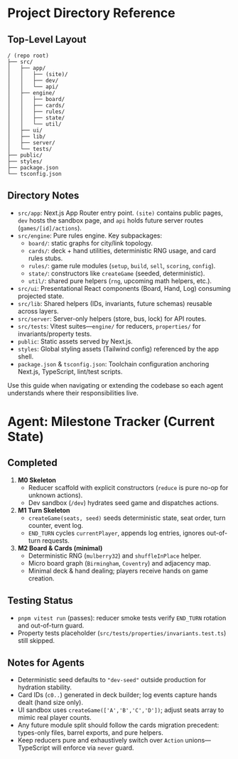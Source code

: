 # Project Directory Reference

## Top-Level Layout
```
/ (repo root)
├── src/
│   ├── app/
│   │   ├── (site)/
│   │   ├── dev/
│   │   └── api/
│   ├── engine/
│   │   ├── board/
│   │   ├── cards/
│   │   ├── rules/
│   │   ├── state/
│   │   └── util/
│   ├── ui/
│   ├── lib/
│   ├── server/
│   └── tests/
├── public/
├── styles/
├── package.json
└── tsconfig.json
```

## Directory Notes
- `src/app`: Next.js App Router entry point. `(site)` contains public pages, `dev` hosts the sandbox page, and `api` holds future server routes (`games/[id]/actions`).
- `src/engine`: Pure rules engine. Key subpackages:
  - `board/`: static graphs for city/link topology.
  - `cards/`: deck + hand utilities, deterministic RNG usage, and card rules stubs.
  - `rules/`: game rule modules (`setup`, `build`, `sell`, `scoring`, `config`).
  - `state/`: constructors like `createGame` (seeded, deterministic).
  - `util/`: shared pure helpers (`rng`, upcoming math helpers, etc.).
- `src/ui`: Presentational React components (Board, Hand, Log) consuming projected state.
- `src/lib`: Shared helpers (IDs, invariants, future schemas) reusable across layers.
- `src/server`: Server-only helpers (store, bus, lock) for API routes.
- `src/tests`: Vitest suites—`engine/` for reducers, `properties/` for invariants/property tests.
- `public`: Static assets served by Next.js.
- `styles`: Global styling assets (Tailwind config) referenced by the app shell.
- `package.json` & `tsconfig.json`: Toolchain configuration anchoring Next.js, TypeScript, lint/test scripts.

Use this guide when navigating or extending the codebase so each agent understands where their responsibilities live.

# Agent: Milestone Tracker (Current State)

## Completed

1. **M0 Skeleton**
   - Reducer scaffold with explicit constructors (`reduce` is pure no-op for unknown actions).
   - Dev sandbox (`/dev`) hydrates seed game and dispatches actions.
2. **M1 Turn Skeleton**
   - `createGame(seats, seed)` seeds deterministic state, seat order, turn counter, event log.
   - `END_TURN` cycles `currentPlayer`, appends log entries, ignores out-of-turn requests.
3. **M2 Board & Cards (minimal)**
   - Deterministic RNG (`mulberry32`) and `shuffleInPlace` helper.
   - Micro board graph (`Birmingham`, `Coventry`) and adjacency map.
   - Minimal deck & hand dealing; players receive hands on game creation.

## Testing Status

- `pnpm vitest run` (passes): reducer smoke tests verify `END_TURN` rotation and out-of-turn guard.
- Property tests placeholder (`src/tests/properties/invariants.test.ts`) still skipped.

## Notes for Agents

- Deterministic seed defaults to `"dev-seed"` outside production for hydration stability.
- Card IDs (`c0..`) generated in deck builder; log events capture hands dealt (hand size only).
- UI sandbox uses `createGame(['A','B','C','D'])`; adjust seats array to mimic real player counts.
- Any future module split should follow the cards migration precedent: types-only files, barrel exports, and pure helpers.
- Keep reducers pure and exhaustively switch over `Action` unions—TypeScript will enforce via `never` guard.

